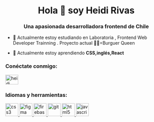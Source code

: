 <h1 align="center">Hola 👋 soy Heidi Rivas</h1>
<h3 align="center">Una apasionada desarrolladora frontend de Chile</h3>

- 🔭 Actualmente estoy estudiando en Laboratoria , Frontend Web Developer Trainning . Proyecto actual 👨‍💻=Burguer Queen

- 🌱 Actualmente estoy aprendiendo **CSS,inglés,React**

<h3 align="left">Conéctate conmigo:</h3>
<p align="left">
<a href="https://www.linkedin.com/in/heidi-rivas-0960b4242/" target="blank"><img align="center" src="https://cdn-icons-png.flaticon.com/512/174/174857.png" alt="heidi rivas" height="30" width="40" /></a>
</p>

<h3 align="left">Idiomas y herramientas:</h3>
<p align="left"> <a href="https://cdn-icons-png.flaticon.com/128/5968/5968242.png"target="_blank" rel="noreferrer"> <img src="https://cdn-icons-png.flaticon.com/128/5968/5968242.png"alt="css3" width="40" height="40"/> </a> <a href="https:// www.figma.com/" target="_blank" rel="noreferrer"> <img src="https://www.vectorlogo.zone/logos/figma/figma-icon.svg" alt="figma" width= "40" height="40"/> </a> <a href="https://firebase.google.com/" target="_blank" rel="noreferrer"> <img src="https://firebase.google.com/static/downloads/brand-guidelines/PNG/logo-vertical.png?hl=es-419" alt="firebase" width="40" height="40"/> </a> <a href="https://git-scm.com/" destino ="_blank" rel="noreferrer"> <img src="https://www.vectorlogo.zone/logos/git-scm/git-scm-icon.svg" alt="git" width="40" height ="40"/> </a> <a href="https://www.w3.org/html/" target="_blank" rel="noreferrer"> <img src="https://cdn-icons-png.flaticon.com/128/5968/5968267.png" alt="html5" width="40" height="40"/> </a> <a href="https: //desarrollador.mozilla.org/en-US/docs/Web/JavaScript" target="_blank" rel="noreferrer"> <img src="https://cdn-icons-png.flaticon.com/128/1199/1199124.png" alt="javascript"  width="40" height="40"/> </a> </p>

